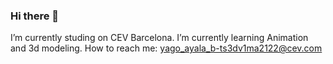 ### Hi there 👋

I’m currently studing on CEV Barcelona.
I’m currently learning Animation and 3d modeling.
 How to reach me: yago_ayala_b-ts3dv1ma2122@cev.com 
